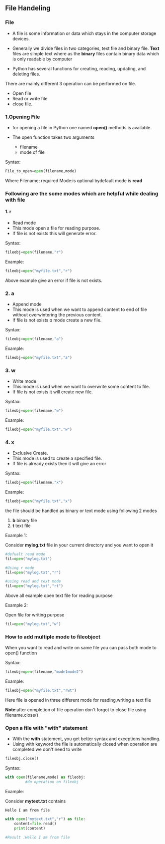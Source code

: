 ## File Handeling
### File
- A file is some information or data which stays in the computer storage devices.
- Generally we divide files in two categories, text file and binary file. 
**Text** files are simple text where as the **binary** files contain binary data which is only readable by computer

- Python has several functions for creating, reading, updating, and deleting files.

There are mainly different 3 operation can be performed on file.
 - Open file
 - Read or write file
 - close file.

### 1.Opening File
- for opening a file in Python one named **open()** methods is available.

- The open function takes two arguments
  - filename
  - mode of file


Syntax:
```python
File_to_open=open(filename,mode)
```
Where 
Filename; required
Mode:is optional bydefault mode is **read**

### Following are the some modes which are helpful while dealing with file

#### 1. r 
- Read mode
- This mode open a file for reading purpose.
- If file is not exists this will generate error.

Syntax:
```python
fileobj=open(filename,"r")
```
Example:
```python
fileobj=open("myfile.txt","r")
```
Above example give an error if file is not exists.


### 2. a 
- Append mode
- This mode is used when we want to append content to end of file without overwintering the previous content.
- If file is not exists *a* mode create a new file.

Syntax:
```python
fileobj=open(filename,"a")
```
Example:
```python
fileobj=open("myfile.txt","a")
```

### 3. w
- Write mode 
- This mode is used when we want to overwrite some content to file.
- If file is not exists it will create new file.

Syntax:
```python
fileobj=open(filename,"w")
```

Example:
```python
fileobj=open("myfile.txt","w")
```

### 4. x 
- Exclusive Create.
- This mode is used to create a specified file.
- If file is already exists then it will give an error

Syntax:
```python
fileobj=open(filename,"x")
```

Example:
```python
fileobj=open("myfile.txt","x")
```

the file should be handled as binary or text mode using following 2 modes

1. **b** binary file
2. **t** text file


Example 1:

Consider **mylog.txt** file in your current directory and you want to open it
```python
#defualt read mode
fil=open("mylog.txt")

#Using r mode
fil=open("mylog.txt","r")

#using read and text mode
fil=open("mylog.txt","rt")
```

Above all example open text file for reading purpose


Example 2:

Open file for writing purpose
```python
fil=open("mylog.txt","w")
```

### How to add multiple mode to fileobject

When you want to read and write on same file you can pass both mode to open() function

Syntax:
```python
fileobj=open(filename,"mode1mode2")
```
Example:
```python
fileobj=open("myfile.txt","rwt")
```
Here file is opened in three different mode for reading,writing a text file

**Note**:after completion of file operation don't forgot to close file using 
filename.close()

### Open a file with "with" statement

- With the **with** statement, you get better syntax and exceptions handling.
- Using with keyword the file is automatically closed when operation are completed.we don't need to write 
```python
fileobj.close()
```
Syntax:
```python
with open(filename,mode) as fileobj:
         #do operation on fileobj
```

Example:

Consider **mytext.txt** contains
```
Hello I am from file
```
```python
with open("mytext.txt","r") as file:
    content=file.read()
    print(content)

#Result :Hello I am from file
```

